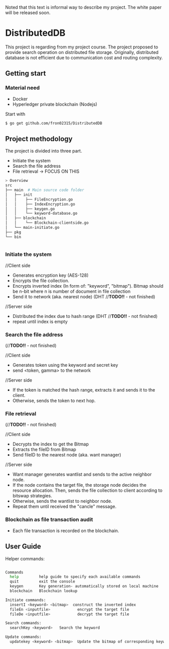 Noted that this text is informal way to describe my project. 
The white paper will be released soon.

# DistributedDB
This project is regarding from my project course. The project proposed to provide search operation on distributed file storage.
Originally, distributed database is not efficient due to communication cost and routing complexity. 

## Getting start

### Material need
* Docker
* Hyperledger private blockchain (Nodejs)

Start with

```Bash
$ go get github.com/fron02315/DistributedDB
```

## Project methodology
The project is divided into three part.
* Initiate the system
* Search the file address
* File retrieval -> FOCUS ON THIS 


```Bash
> Overview
src                 
├── main  # Main source code folder
│   ├── init
│   │    ├── FileEncryption.go
│   │    ├── IndexEncryption.go
│   │    ├── keygen.go
│   │    └── keyword-database.go
│   ├── blockchain
│   │    └── Blockchain-clientside.go
│   └── main-initiate.go 
├── pkg        
└── bin          
 
```

### Initiate the system 
//Client side
* Generates encryption key (AES-128)
* Encrypts the file collection.
* Encrypts inverted index (In form of: "keyword", "bitmap"). Bitmap should be n-bit where n is number of document in file collection
* Send it to network (aka. nearest node) (DHT //**TODO!!** - not finished)


//Server side
* Distributed the index due to hash range (DHT //**TODO!!** - not finished)
* repeat until index is empty

### Search the file address 
(//**TODO!!** - not finished)

//Client side
* Generates token using the keyword and secret key
* send <token, gamma> to the network

//Server side
* If the token is matched the hash range, extracts it and sends it to the client.
* Otherwise, sends the token to next hop.

### File retrieval

(//**TODO!!** - not finished)

//Client side
* Decrypts the index to get the Bitmap
* Extracts the fileID from Bitmap
* Send fileID to the nearest node (aka. want manager)

//Server side
* Want manager generates wantlist and sends to the active neighbor node.
* If the node contains the target file, the storage node decides the resource allocation. Then, sends the file collection to client according to bitswap strategies.
* Otherwise, sends the wantlist to neighbor node.
* Repeat them until received the "cancle" message.

### Blockchain as file transaction audit
* Each file transaction is recorded on the blockchain.


## User Guide 

Helper commands:

```Bash

Commands
  help         help guide to specify each available commands
  quit         exit the console
  keygen       Key generation- automatically stored on local machine
  blockchain   Blockchain lookup

Initiate commands:
  insertI <keyword> <bitmap>  construct the inverted index
  fileEn <inputfile>      		encrypt the target file
  fileDe <inputfile>      		decrypt the target file

Search commands:
  searchKey <keyword> 	Search the keyword

Update commands:
  updatekey <keyword> <bitmap>	Update the bitmap of corresponding keyword.

 
```


